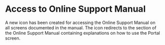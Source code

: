 # Access to Online Support Manual

A new icon has been created for accessing the Online Support Manual on all screens documented in the manual. The icon redirects to the section of the Online Support Manual containing explanations on how to use the Portal screen.
